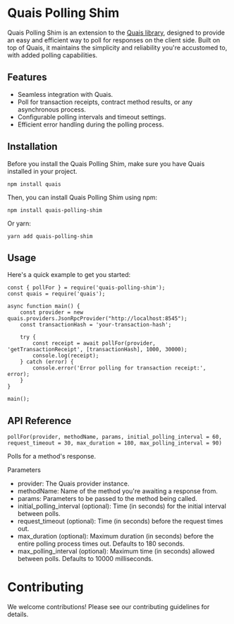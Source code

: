 # Quais Polling Shim

Quais Polling Shim is an extension to the [Quais library](https://github.com/dominant-strategies/quais-5.js), designed to provide an easy and efficient way to poll for responses on the client side. Built on top of Quais, it maintains the simplicity and reliability you're accustomed to, with added polling capabilities.

## Features

- Seamless integration with Quais.
- Poll for transaction receipts, contract method results, or any asynchronous process.
- Configurable polling intervals and timeout settings.
- Efficient error handling during the polling process.

## Installation

Before you install the Quais Polling Shim, make sure you have Quais installed in your project.

```
npm install quais
```

Then, you can install Quais Polling Shim using npm:

```
npm install quais-polling-shim
```

Or yarn:

```
yarn add quais-polling-shim
```

## Usage
Here's a quick example to get you started:

```
const { pollFor } = require('quais-polling-shim');
const quais = require('quais');

async function main() {
    const provider = new quais.providers.JsonRpcProvider("http://localhost:8545");
    const transactionHash = 'your-transaction-hash';

    try {
        const receipt = await pollFor(provider, 'getTransactionReceipt', [transactionHash], 1000, 30000);
        console.log(receipt);
    } catch (error) {
        console.error('Error polling for transaction receipt:', error);
    }
}

main();
```

## API Reference
```
pollFor(provider, methodName, params, initial_polling_interval = 60, request_timeout = 30, max_duration = 180, max_polling_interval = 90)
```
Polls for a method's response.

Parameters
* provider: The Quais provider instance.
* methodName: Name of the method you're awaiting a response from.
* params: Parameters to be passed to the method being called.
* initial_polling_interval (optional): Time (in seconds) for the initial interval between polls.
* request_timeout (optional): Time (in seconds) before the request times out.
* max_duration (optional): Maximum duration (in seconds) before the entire polling process times out. Defaults to 180 seconds.
* max_polling_interval (optional): Maximum time (in seconds) allowed between polls. Defaults to 10000 milliseconds.

# Contributing
We welcome contributions! Please see our contributing guidelines for details.
